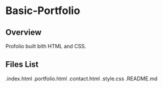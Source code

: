 # Basic-Portfolio

## Overview

Profolio built bith HTML and CSS.

## Files List

.index.html
.portfolio.html
.contact.html
.style.css
.README.md

